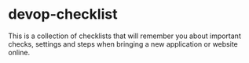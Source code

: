 # devop-checklist
This is a collection of checklists that will remember you about important checks, settings and steps when bringing a new application or website online.
